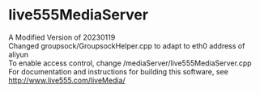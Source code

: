 # live555MediaServer
 A Modified Version of 20230119  
 Changed groupsock/GroupsockHelper.cpp to adapt to eth0 address of aliyun  
 To enable access control, change /mediaServer/live555MediaServer.cpp  
 For documentation and instructions for building this software,
 see <http://www.live555.com/liveMedia/>
